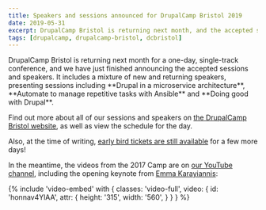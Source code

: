 ```yaml
---
title: Speakers and sessions announced for DrupalCamp Bristol 2019
date: 2019-05-31
excerpt: DrupalCamp Bristol is returning next month, and the accepted speakers and sessions have just been announced.
tags: [drupalcamp, drupalcamp-bristol, dcbristol]
---
```

<p class="lead" markdown="1">DrupalCamp Bristol is returning next month for a one-day, single-track conference, and we have just finished announcing the accepted sessions and speakers. It includes a mixture of new and returning speakers, presenting sessions including **Drupal in a microservice architecture**, **Automate to manage repetitive tasks with Ansible** and **Doing good with Drupal**.</p>

Find out more about all of our sessions and speakers on [the DrupalCamp Bristol website][website], as well as view the schedule for the day.

Also, at the time of writing, [early bird tickets are still available][tickets] for a few more days!

In the meantime, the videos from the 2017 Camp are on [our YouTube channel][youtube], including the opening keynote from [Emma Karayiannis][emma]:

{% include 'video-embed' with {
    classes: 'video-full',
    video: {
        id: 'honnav4YlAA',
        attr: {
            height: '315',
            width: '560',
        }
    }
} %}

[emma]: https://twitter.com/embobmaria
[tickets]: https://2019.drupalcampbristol.co.uk/tickets
[website]: https://2019.drupalcampbristol.co.uk
[youtube]: https://opdavi.es/dcbristol17-videos
